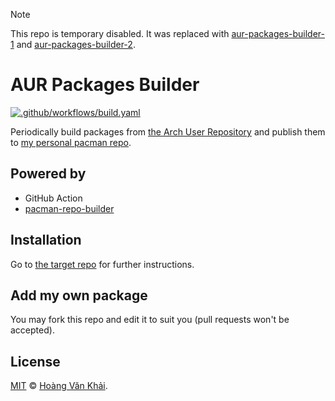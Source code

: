 > [!NOTE]
> This repo is temporary disabled. It was replaced with [aur-packages-builder-1](https://github.com/KSXGitHub/aur-packages-builder-1) and [aur-packages-builder-2](https://github.com/KSXGitHub/aur-packages-builder-2).

# AUR Packages Builder

[![.github/workflows/build.yaml](https://github.com/KSXGitHub/aur-packages-builder/workflows/.github/workflows/build.yaml/badge.svg)](https://github.com/KSXGitHub/aur-packages-builder/actions)

Periodically build packages from [the Arch User Repository](https://aur.archlinux.org) and publish them to [my personal pacman repo](https://github.com/KSXGitHub/pacman-repo).

## Powered by

* GitHub Action
* [pacman-repo-builder](https://github.com/pacman-repo-builder)

## Installation

Go to [the target repo](https://github.com/KSXGitHub/pacman-repo) for further instructions.

## Add my own package

You may fork this repo and edit it to suit you (pull requests won't be accepted).

## License

[MIT](https://git.io/JTEFP) © [Hoàng Văn Khải](https://ksxgithub.github.io).
